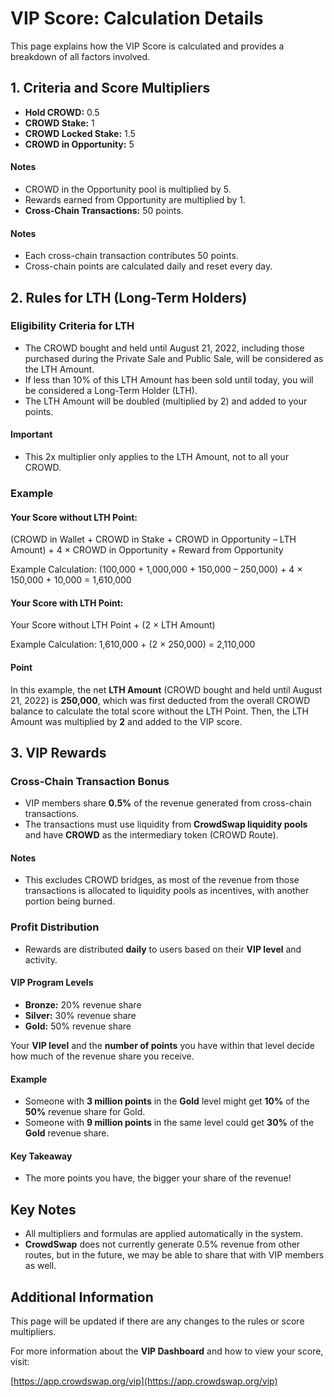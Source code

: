 # VIP Score: Calculation Details

This page explains how the VIP Score is calculated and provides a breakdown of all factors involved.

## 1. Criteria and Score Multipliers

- **Hold CROWD:** 0.5
- **CROWD Stake:** 1
- **CROWD Locked Stake:** 1.5
- **CROWD in Opportunity:** 5

#### Notes

- CROWD in the Opportunity pool is multiplied by 5.
- Rewards earned from Opportunity are multiplied by 1.
- **Cross-Chain Transactions:** 50 points.

#### Notes

- Each cross-chain transaction contributes 50 points.
- Cross-chain points are calculated daily and reset every day.

## 2. Rules for LTH (Long-Term Holders)

### Eligibility Criteria for LTH

- The CROWD bought and held until August 21, 2022, including those purchased during the Private Sale and Public Sale, will be considered as the LTH Amount.
- If less than 10% of this LTH Amount has been sold until today, you will be considered a Long-Term Holder (LTH).
- The LTH Amount will be doubled (multiplied by 2) and added to your points.

#### Important

- This 2x multiplier only applies to the LTH Amount, not to all your CROWD.

### Example

#### Your Score without LTH Point:

(CROWD in Wallet + CROWD in Stake + CROWD in Opportunity – LTH Amount) + 4 × CROWD in Opportunity + Reward from Opportunity

Example Calculation:
(100,000 + 1,000,000 + 150,000 – 250,000) + 4 × 150,000 + 10,000 = 1,610,000

#### Your Score with LTH Point:

Your Score without LTH Point + (2 × LTH Amount)

Example Calculation:
1,610,000 + (2 × 250,000) = 2,110,000

#### Point

In this example, the net **LTH Amount** (CROWD bought and held until August 21, 2022) is **250,000**, which was first deducted from the overall CROWD balance to calculate the total score without the LTH Point. Then, the LTH Amount was multiplied by **2** and added to the VIP score.

## 3. VIP Rewards

### Cross-Chain Transaction Bonus

- VIP members share **0.5%** of the revenue generated from cross-chain transactions.
- The transactions must use liquidity from **CrowdSwap liquidity pools** and have **CROWD** as the intermediary token (CROWD Route).

#### Notes

- This excludes CROWD bridges, as most of the revenue from those transactions is allocated to liquidity pools as incentives, with another portion being burned.

### Profit Distribution

- Rewards are distributed **daily** to users based on their **VIP level** and activity.

#### VIP Program Levels

- **Bronze:** 20% revenue share
- **Silver:** 30% revenue share
- **Gold:** 50% revenue share

Your **VIP level** and the **number of points** you have within that level decide how much of the revenue share you receive.

#### Example

- Someone with **3 million points** in the **Gold** level might get **10%** of the **50%** revenue share for Gold.
- Someone with **9 million points** in the same level could get **30%** of the **Gold** revenue share.

#### Key Takeaway

- The more points you have, the bigger your share of the revenue!

## Key Notes

- All multipliers and formulas are applied automatically in the system.
- **CrowdSwap** does not currently generate 0.5% revenue from other routes, but in the future, we may be able to share that with VIP members as well.

## Additional Information

This page will be updated if there are any changes to the rules or score multipliers.

For more information about the **VIP Dashboard** and how to view your score, visit:

[https://app.crowdswap.org/vip](https://app.crowdswap.org/vip)
